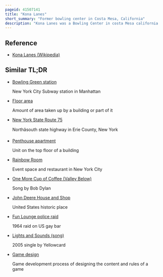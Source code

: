 ```yaml
---
pageid: 41507141
title: "Kona Lanes"
short_summary: "Former bowling center in Costa Mesa, California"
description: "Kona Lanes was a Bowling Center in costa Mesa california from 1958 until 2003. Known for its futuristic Design, it featured 40 wood-floor Bowling Lanes, a Game Room, a Lounge, and a Coffee Shop that eventually became a mexican Diner. Built during the Advent of googie Architecture its polynesian-inspired Tiki styling extended from the large Roadside Sign to the Building's neon Lights and exaggerated Roof Lines."
---
```


## Reference

- [Kona Lanes (Wikipedia)](https://en.wikipedia.org/?curid=41507141)

## Similar TL;DR

- [Bowling Green station](/tldr/en/bowling-green-station)

  New York City Subway station in Manhattan

- [Floor area](/tldr/en/floor-area)

  Amount of area taken up by a building or part of it

- [New York State Route 75](/tldr/en/new-york-state-route-75)

  Northâsouth state highway in Erie County, New York

- [Penthouse apartment](/tldr/en/penthouse-apartment)

  Unit on the top floor of a building

- [Rainbow Room](/tldr/en/rainbow-room)

  Event space and restaurant in New York City

- [One More Cup of Coffee (Valley Below)](/tldr/en/one-more-cup-of-coffee-valley-below)

  Song by Bob Dylan

- [John Deere House and Shop](/tldr/en/john-deere-house-and-shop)

  United States historic place

- [Fun Lounge police raid](/tldr/en/fun-lounge-police-raid)

  1964 raid on US gay bar

- [Lights and Sounds (song)](/tldr/en/lights-and-sounds-song)

  2005 single by Yellowcard

- [Game design](/tldr/en/game-design)

  Game development process of designing the content and rules of a game
